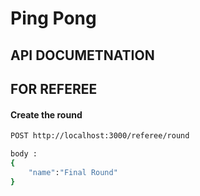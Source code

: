 # Ping Pong


## API DOCUMETNATION

## FOR REFEREE 

#### Create the round
```sh
POST http://localhost:3000/referee/round

body :
{
	"name":"Final Round"
}
```

